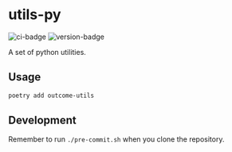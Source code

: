 # utils-py
![ci-badge](https://github.com/outcome-co/utils-py/workflows/Checks/badge.svg) ![version-badge](https://img.shields.io/badge/version-1.3.1-brightgreen)

A set of python utilities.

## Usage

```sh
poetry add outcome-utils
```

## Development

Remember to run `./pre-commit.sh` when you clone the repository.
